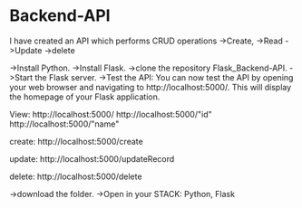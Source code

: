 # Backend-API
I have created an API which performs CRUD operations 
->Create, 
->Read 
->Update
->delete

->Install Python.
->Install Flask.
->clone the repository Flask_Backend-API.
->Start the Flask server.
->Test the API: You can now test the API by opening your web browser and navigating to http://localhost:5000/. This will display the homepage of your Flask application.

View: http://localhost:5000/
      http://localhost:5000/"id"
      http://localhost:5000/"name"

create:  http://localhost:5000/create

update:  http://localhost:5000/updateRecord

delete:   http://localhost:5000/delete
      


->download the folder.
->Open in your 
STACK: Python, Flask 
